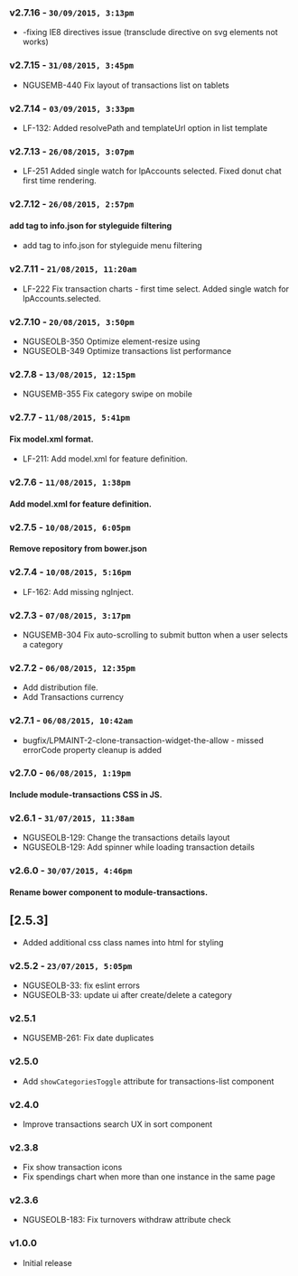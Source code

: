 ### v2.7.16 - `30/09/2015, 3:13pm`
* -fixing IE8 directives issue (transclude directive on svg elements not works)  

### v2.7.15 - `31/08/2015, 3:45pm`
* NGUSEMB-440 Fix layout of transactions list on tablets


### v2.7.14 - `03/09/2015, 3:33pm`
* LF-132: Added resolvePath and templateUrl option in list template


### v2.7.13 - `26/08/2015, 3:07pm`
* LF-251  Added single watch for lpAccounts selected. Fixed donut chat first time rendering.


### v2.7.12 - `26/08/2015, 2:57pm`
#### add tag to info.json for styleguide filtering
* add tag to info.json for styleguide menu filtering


### v2.7.11 - `21/08/2015, 11:20am`
* LF-222 Fix transaction charts - first time select. Added single watch for lpAccounts.selected.


### v2.7.10 - `20/08/2015, 3:50pm`
* NGUSEOLB-350 Optimize element-resize using
* NGUSEOLB-349 Optimize transactions list performance


### v2.7.8 - `13/08/2015, 12:15pm`
* NGUSEMB-355 Fix category swipe on mobile


### v2.7.7 - `11/08/2015, 5:41pm`
#### Fix model.xml format.
* LF-211: Add model.xml for feature definition.


### v2.7.6 - `11/08/2015, 1:38pm`
#### Add model.xml for feature definition.


### v2.7.5 - `10/08/2015, 6:05pm`
#### Remove repository from bower.json


### v2.7.4 - `10/08/2015, 5:16pm`
* LF-162: Add missing ngInject.


### v2.7.3 - `07/08/2015, 3:17pm`
* NGUSEMB-304 Fix auto-scrolling to submit button when a user selects a category

### v2.7.2 - `06/08/2015, 12:35pm`
* Add distribution file.
* Add Transactions currency

### v2.7.1 - `06/08/2015, 10:42am`
* bugfix/LPMAINT-2-clone-transaction-widget-the-allow - missed errorCode property cleanup is added

### v2.7.0 - `06/08/2015, 1:19pm`
#### Include module-transactions CSS in JS.

### v2.6.1 - `31/07/2015, 11:38am`
* NGUSEOLB-129: Change the transactions details layout
* NGUSEOLB-129: Add spinner while loading transaction details

### v2.6.0 - `30/07/2015, 4:46pm`
#### Rename bower component to module-transactions.

## [2.5.3]
* Added additional css class names into html for styling

### v2.5.2 - `23/07/2015, 5:05pm`
* NGUSEOLB-33: fix eslint errors
* NGUSEOLB-33: update ui after create/delete a category

### v2.5.1
* NGUSEMB-261: Fix date duplicates

### v2.5.0
* Add `showCategoriesToggle` attribute for transactions-list component

### v2.4.0
* Improve transactions search UX in sort component

### v2.3.8
* Fix show transaction icons
* Fix spendings chart when more than one instance in the same page

### v2.3.6
* NGUSEOLB-183: Fix turnovers withdraw attribute check

### v1.0.0
* Initial release
